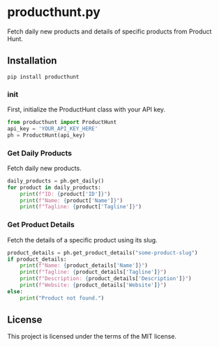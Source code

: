 # producthunt.py

Fetch daily new products and details of specific products from Product Hunt.

## Installation

```
pip install producthunt
```

### init

First, initialize the ProductHunt class with your API key.

```python
from producthunt import ProductHunt
api_key = 'YOUR_API_KEY_HERE'
ph = ProductHunt(api_key)
```

### Get Daily Products

Fetch daily new products.

```python
daily_products = ph.get_daily()
for product in daily_products:
    print(f"ID: {product['ID']}")
    print(f"Name: {product['Name']}")
    print(f"Tagline: {product['Tagline']}")
```

### Get Product Details

Fetch the details of a specific product using its slug.

```python
product_details = ph.get_product_details("some-product-slug")
if product_details:
    print(f"Name: {product_details['Name']}")
    print(f"Tagline: {product_details['Tagline']}")
    print(f"Description: {product_details['Description']}")
    print(f"Website: {product_details['Website']}")
else:
    print("Product not found.")
```

## License

This project is licensed under the terms of the MIT license.


